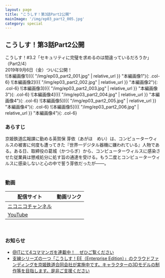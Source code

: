 ```yaml
---
layout: page
title: "こうしす！第3話Part2公開"
mainImage: '/img/ep03_part2_005.jpg'
category: special
---
```


## こうしす！第3話Part2公開

<div class="slogan">
こうしす！#3.2「セキュリティに完璧を求めるのは間違っているだろうか」（Part2/4）<br />
2019年9月6日（金）ついに公開！
</div>

<div class="row" markdown="1">
 ![本編画像1]({{ "/img/ep03_part2_001.jpg" | relative_url }} "本編画像1"){: .col-6}
 ![本編画像2]({{ "/img/ep03_part2_002.jpg" | relative_url }} "本編画像2"){: .col-6}
 ![本編画像3]({{ "/img/ep03_part2_003.jpg" | relative_url }} "本編画像3"){: .col-6}
 ![本編画像4]({{ "/img/ep03_part2_004.jpg" | relative_url }} "本編画像4"){: .col-6}
 ![本編画像5]({{ "/img/ep03_part2_005.jpg" | relative_url }} "本編画像4"){: .col-6}
 ![本編画像5]({{ "/img/ep03_part2_006.jpg" | relative_url }} "本編画像4"){: .col-6}
</div>

### あらすじ

京姫鉄道広報課に勤める英賀保 芽依（あがほ　めい）は、コンピューターウィルスの被害に何度も遭ってきた『世界一デジタル器機に嫌われている』人物である。ある日、取締役の葛城（かつらぎ）から、コンピューターウィルスに感染させた従業員は懲戒処分に処す旨の通達を受ける。もう二度とコンピューターウィルスに感染しないと心の中で誓う芽依だったが――。
<br />
<br />

### 動画
<div>
    <table class="table-common episode-link">
        <thead>
            <tr>
                <th>配信サイト</th>
                <th>動画リンク</th>
            </tr>
        </thead>
        <tbody>
            <tr>
                <td><a href="http://ch.nicovideo.jp/kosys">ニコニコチャンネル</a></td>
                <td>
                    <!--<a href="http://www.nicovideo.jp/watch/1509369806" class="niconico"><i class="fa fa-play-circle"></i>再生</a>-->
                </td>
            </tr>
            <tr>
                <td><a href="https://youtube.com/c/OPAPJP">YouTube</a></td>
                <td>
                <!--<a href="https://www.youtube.com/watch?v=Sim3-h5kw4s&list=PLkcZjOkOXmAZ8GrIlEPiUljvo_5WiOQ2e" class="youtube"><i class="fa fa-youtube-play"></i> 再生</a>-->
                </td>
            </tr>
        </tbody>
    </table>
</div>
<br />

### お知らせ

* [@ITにて4コママンガを連載中！　ぜひご覧ください](http://www.atmarkit.co.jp/ait/series/7144/)
* [支線シリーズの一つ「こうしす！EE（Enterprise Edition）」のクラウドファンディングを京姫鉄道合同会社が実施中です。キャラクターの3Dモデルの制作等を目指します。是非ご支援ください](https://www.kyoki-railway.co.jp/news/2019/08/31/crowdfunding/)


